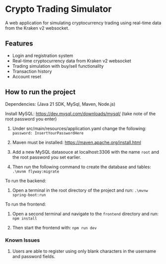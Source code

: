 # Crypto Trading Simulator
A web application for simulating cryptocurrency trading using real-time data from the Kraken v2 websocket.

## Features

- Login and registration system
- Real-time cryptocurrency data from Kraken v2 websocket
- Trading simulation with buy/sell functionality
- Transaction history
- Account reset

## How to run the project

Dependencies: (Java 21 SDK, MySql, Maven, Node.js)

Install MySQL: https://dev.mysql.com/downloads/mysql/ (take note of the root password you enter)

1. Under src/main/resources/application.yaml change the following:
```password: InsertYourPasswordHere```

2. Maven must be installed: https://maven.apache.org/install.html

3. Add a new MySQL datasouce at localhost:3306 with the name `root` and the root password you set earlier.

4. Then run the following command to create the database and tables:
```.\mvnm flyway:migrate```

To run the backend:

1. Open a terminal in the root directory of the project and run: ```.\mvnw spring-boot:run```

To run the frontend:

1. Open a second terminal and navigate to the `frontend` directory and run:
```npm install```

2. Then start the frontend with:
```npm run dev```

### Known Issues
1. Users are able to register using only blank characters in the username and password fields.